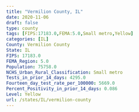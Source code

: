 ```yaml
---
title: "Vermilion County, IL"
date: 2020-11-06
draft: false
type: county
tags: [FIPS:17183.0,FEMA:5.0,Small metro,Yellow]
categories: [IL]
County: Vermilion County
State: IL
FIPS: 17183.0
FEMA_Region: 5.0
Population: 75758.0
NCHS_Urban_Rural_Classification: Small metro
Tests_in_prior_14_days: 4295.0
Fourteen_day_test_rate_per_100000: 5669.0
Percent_Positivity_in_prior_14_days: 0.086
Level: Yellow
url: /states/IL/vermilion-county
---
```



